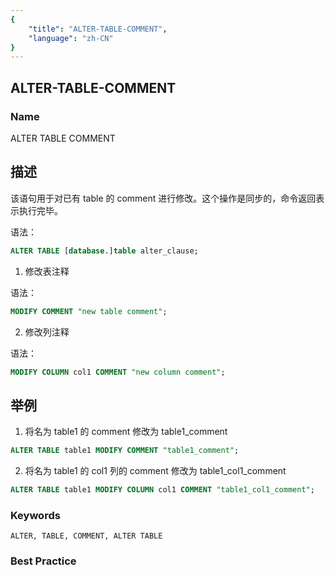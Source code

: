 ```yaml
---
{
    "title": "ALTER-TABLE-COMMENT",
    "language": "zh-CN"
}
---
```


## ALTER-TABLE-COMMENT

### Name

ALTER TABLE COMMENT

## 描述

该语句用于对已有 table 的 comment 进行修改。这个操作是同步的，命令返回表示执行完毕。

语法：

```sql
ALTER TABLE [database.]table alter_clause;
```

1. 修改表注释

语法：

```sql
MODIFY COMMENT "new table comment";
```

2. 修改列注释

 语法：

```sql
MODIFY COLUMN col1 COMMENT "new column comment";
```

## 举例

1. 将名为 table1 的 comment 修改为 table1_comment

```sql
ALTER TABLE table1 MODIFY COMMENT "table1_comment";
```

2. 将名为 table1 的 col1 列的 comment 修改为 table1_col1_comment

```sql
ALTER TABLE table1 MODIFY COLUMN col1 COMMENT "table1_col1_comment";
```

### Keywords

```text
ALTER, TABLE, COMMENT, ALTER TABLE
```

### Best Practice

